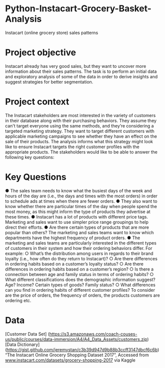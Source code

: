 # Python-Instacart-Grocery-Basket-Analysis
Instacart (online grocery store) sales patterns

# Project objective
Instacart already has very good sales, but they want to uncover more information about their sales patterns. The task is to perform an initial data and exploratory analysis of some of the data in order to derive insights and suggest strategies for better segmentation.

# Project context
The Instacart stakeholders are most interested in the variety of customers in their database along with their purchasing behaviors. They assume they can't target everyone using the same methods, and they’re considering a targeted marketing strategy. They want to target different customers with applicable marketing campaigns to see whether they have an effect on the sale of their products. The analysis informs what this strategy might look like to ensure Instacart targets the right customer profiles with the appropriate products. The
stakeholders would like to be able to answer the following key questions:

# Key Questions
● The sales team needs to know what the busiest days of the week and hours of the day are (i.e., the days and times with the most orders) in order to schedule ads at times when there are fewer orders.
● They also want to know whether there are particular times of the day when people spend the most money, as this might inform the type of products they advertise at these times.
● Instacart has a lot of products with different price tags. Marketing and sales want to use simpler price range groupings to help direct their efforts.
● Are there certain types of products that are more popular than others? The marketing and sales teams want to know which departments have the highest frequency of product orders.
● The marketing and sales teams are particularly interested in the different types of customers in their system and how their ordering behaviors differ. For example:
  ○ What’s the distribution among users in regards to their brand loyalty (i.e., how often do they return to Instacart)?
  ○ Are there differences in ordering habits based on a customer’s loyalty status?
  ○ Are there differences in ordering habits based on a customer’s region?
  ○ Is there a connection between age and family status in terms of ordering habits?
  ○ What different classifications does the demographic information suggest? Age? Income? Certain types of goods? Family status?
  ○ What differences can you find in ordering habits of different customer profiles? To consider are the price of orders, the frequency of orders, the products customers are ordering etc.

  # Data
  [Customer Data Set] (https://s3.amazonaws.com/coach-couses-us/public/courses/data-immersion/A4/A4_Data_Assets/customers.zip)
  [Data Dictionary] (https://gist.github.com/jeremystan/c3b39d947d9b88b3ccff3147dbcf6c6b)
  “The Instacart Online Grocery Shopping Dataset 2017”, Accessed from www.instacart.com/datasets/grocery-shopping-2017 via Kaggle

